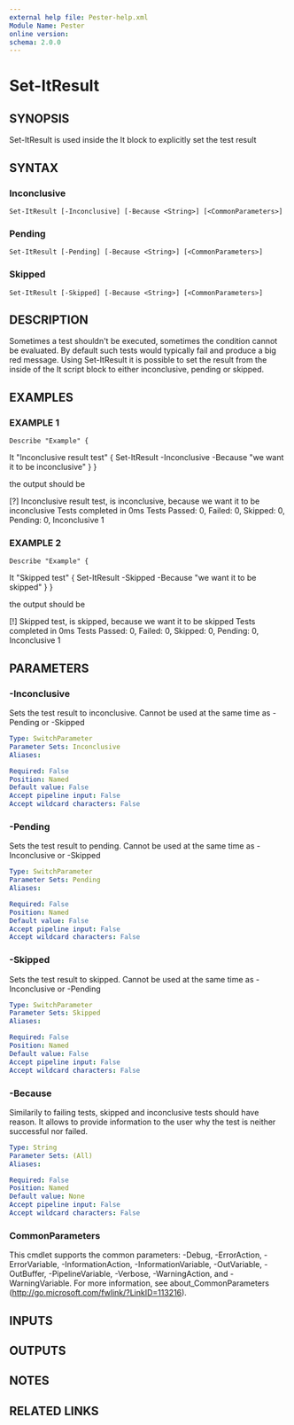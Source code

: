 ```yaml
---
external help file: Pester-help.xml
Module Name: Pester
online version:
schema: 2.0.0
---
```


# Set-ItResult

## SYNOPSIS
Set-ItResult is used inside the It block to explicitly set the test result

## SYNTAX

### Inconclusive
```
Set-ItResult [-Inconclusive] [-Because <String>] [<CommonParameters>]
```

### Pending
```
Set-ItResult [-Pending] [-Because <String>] [<CommonParameters>]
```

### Skipped
```
Set-ItResult [-Skipped] [-Because <String>] [<CommonParameters>]
```

## DESCRIPTION
Sometimes a test shouldn't be executed, sometimes the condition cannot be evaluated.
By default such tests would typically fail and produce a big red message.
Using Set-ItResult it is possible to set the result from the inside of the It script
block to either inconclusive, pending or skipped.

## EXAMPLES

### EXAMPLE 1
```
Describe "Example" {
```

It "Inconclusive result test" {
        Set-ItResult -Inconclusive -Because "we want it to be inconclusive"
    }
}

the output should be

\[?\] Inconclusive result test, is inconclusive, because we want it to be inconclusive
Tests completed in 0ms
Tests Passed: 0, Failed: 0, Skipped: 0, Pending: 0, Inconclusive 1

### EXAMPLE 2
```
Describe "Example" {
```

It "Skipped test" {
        Set-ItResult -Skipped -Because "we want it to be skipped"
    }
}

the output should be

\[!\] Skipped test, is skipped, because we want it to be skipped
Tests completed in 0ms
Tests Passed: 0, Failed: 0, Skipped: 0, Pending: 0, Inconclusive 1

## PARAMETERS

### -Inconclusive
Sets the test result to inconclusive.
Cannot be used at the same time as -Pending or -Skipped

```yaml
Type: SwitchParameter
Parameter Sets: Inconclusive
Aliases:

Required: False
Position: Named
Default value: False
Accept pipeline input: False
Accept wildcard characters: False
```

### -Pending
Sets the test result to pending.
Cannot be used at the same time as -Inconclusive or -Skipped

```yaml
Type: SwitchParameter
Parameter Sets: Pending
Aliases:

Required: False
Position: Named
Default value: False
Accept pipeline input: False
Accept wildcard characters: False
```

### -Skipped
Sets the test result to skipped.
Cannot be used at the same time as -Inconclusive or -Pending

```yaml
Type: SwitchParameter
Parameter Sets: Skipped
Aliases:

Required: False
Position: Named
Default value: False
Accept pipeline input: False
Accept wildcard characters: False
```

### -Because
Similarily to failing tests, skipped and inconclusive tests should have reason.
It allows
to provide information to the user why the test is neither successful nor failed.

```yaml
Type: String
Parameter Sets: (All)
Aliases:

Required: False
Position: Named
Default value: None
Accept pipeline input: False
Accept wildcard characters: False
```

### CommonParameters
This cmdlet supports the common parameters: -Debug, -ErrorAction, -ErrorVariable, -InformationAction, -InformationVariable, -OutVariable, -OutBuffer, -PipelineVariable, -Verbose, -WarningAction, and -WarningVariable. For more information, see about_CommonParameters (http://go.microsoft.com/fwlink/?LinkID=113216).

## INPUTS

## OUTPUTS

## NOTES

## RELATED LINKS
